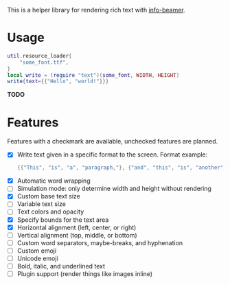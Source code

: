 This is a helper library for rendering rich text with [info-beamer](https://github.com/dividuum/info-beamer).

# Usage

```lua
util.resource_loader{
    "some_font.ttf",
}
local write = (require "text")(some_font, WIDTH, HEIGHT)
write{text={{"Hello", "world!"}}}
```

**TODO**

# Features

Features with a checkmark are available, unchecked features are planned.

- [x] Write text given in a specific format to the screen. Format example:
    ```lua
    {{"This", "is", "a", "paragraph,"}, {"and", "this", "is", "another", "paragraph."}}
    ```
- [x] Automatic word wrapping
- [ ] Simulation mode: only determine width and height without rendering
- [x] Custom base text size
- [ ] Variable text size
- [ ] Text colors and opacity
- [x] Specify bounds for the text area
- [x] Horizontal alignment (left, center, or right)
- [ ] Vertical alignment (top, middle, or bottom)
- [ ] Custom word separators, maybe-breaks, and hyphenation
- [ ] Custom emoji
- [ ] Unicode emoji
- [ ] Bold, italic, and underlined text
- [ ] Plugin support (render things like images inline)
